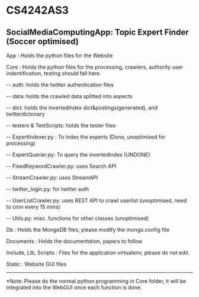 CS4242AS3
=========

SocialMediaComputingApp: Topic Expert Finder (Soccer optimised)
------------------------

App : Holds the python files for the Website

Core : Holds the python files for the processing, crawlers, authority user indentification, testing should fall here.

-- auth: holds the twitter authentication files

-- data: holds the crawled data splitted into aspects

-- dict: holds the invertedIndex dict&postings(generated), and twitterdictonary

-- testers & TestScripts: holds the tester files

-- ExpertIndexer.py : To index the experts (Done, unoptimised for processing)

-- ExpertQuerier.py: To query the invertedIndex (UNDONE)

-- FixedKeywordCrawler.py: uses Search API

-- StreamCrawler.py: uses StreamAPI

-- twitter_login.py: for twitter auth

-- UserListCrawler.py: uses REST API to crawl userlist (unoptimised, need to cron every 15 mins)

-- Utils.py: misc. functions for other classes (unoptimised)

Db : Holds the MongoDB files, please modify the mongo.config file

Documents : Holds the documentation, papers to follow

Include, Lib, Scripts : Files for the application virtualenv, please do not edit.

Static : Website GUI files

-----------------------------------------------------------------------------------------------------------------------

*Note:
Please do the normal python programming in Core folder, it will be integrated into the WebGUI once each function is done.

